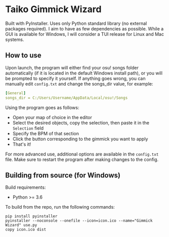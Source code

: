 # Taiko Gimmick Wizard

Built with PyInstaller. Uses only Python standard library (no external packages required).
I aim to have as few dependencies as possible.
While a GUI is available for Windows, I will consider a TUI release for Linux and Mac systems.


## How to use

Upon launch, the program will either find your osu! songs folder automatically (if it is located in the default Windows install path), or you will be prompted to specify it yourself.
If anything goes wrong, you can manually edit `config.txt` and change the songs_dir value, for example:
```yaml
[General]
songs_dir = C:/Users/Username/AppData/Local/osu!/Songs
```

Using the program goes as follows:
- Open your map of choice in the editor
- Select the desired objects, copy the selection, then paste it in the `Selection` field
- Specify the BPM of that section
- Click the button corresponding to the gimmick you want to apply
- That's it!

For more advanced use, additional options are available in the `config.txt` file. Make sure to restart the program after making changes to the config.


## Building from source (for Windows)

Build requirements:
- Python >= 3.6

To build from the repo, run the following commands:
```batch
pip install pyinstaller
pyinstaller --noconsole --onefile --icon=icon.ico --name="Gimmick Wizard" use.py
copy icon.ico dist
```

